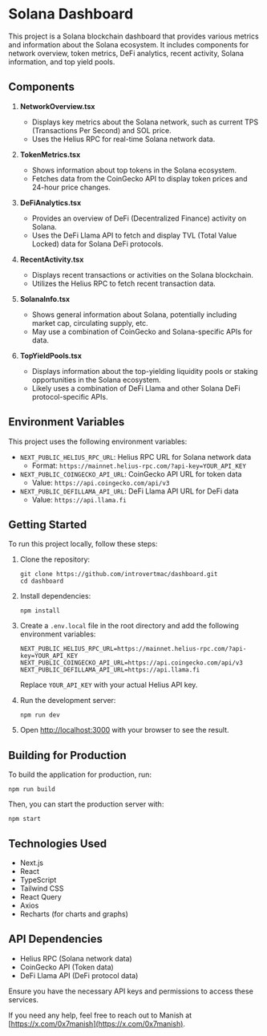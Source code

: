 # Solana Dashboard

This project is a Solana blockchain dashboard that provides various metrics and information about the Solana ecosystem. It includes components for network overview, token metrics, DeFi analytics, recent activity, Solana information, and top yield pools.

## Components

1. **NetworkOverview.tsx**
   - Displays key metrics about the Solana network, such as current TPS (Transactions Per Second) and SOL price.
   - Uses the Helius RPC for real-time Solana network data.

2. **TokenMetrics.tsx**
   - Shows information about top tokens in the Solana ecosystem.
   - Fetches data from the CoinGecko API to display token prices and 24-hour price changes.

3. **DeFiAnalytics.tsx**
   - Provides an overview of DeFi (Decentralized Finance) activity on Solana.
   - Uses the DeFi Llama API to fetch and display TVL (Total Value Locked) data for Solana DeFi protocols.

4. **RecentActivity.tsx**
   - Displays recent transactions or activities on the Solana blockchain.
   - Utilizes the Helius RPC to fetch recent transaction data.

5. **SolanaInfo.tsx**
   - Shows general information about Solana, potentially including market cap, circulating supply, etc.
   - May use a combination of CoinGecko and Solana-specific APIs for data.

6. **TopYieldPools.tsx**
   - Displays information about the top-yielding liquidity pools or staking opportunities in the Solana ecosystem.
   - Likely uses a combination of DeFi Llama and other Solana DeFi protocol-specific APIs.

## Environment Variables

This project uses the following environment variables:

- `NEXT_PUBLIC_HELIUS_RPC_URL`: Helius RPC URL for Solana network data
  - Format: `https://mainnet.helius-rpc.com/?api-key=YOUR_API_KEY`
- `NEXT_PUBLIC_COINGECKO_API_URL`: CoinGecko API URL for token data
  - Value: `https://api.coingecko.com/api/v3`
- `NEXT_PUBLIC_DEFILLAMA_API_URL`: DeFi Llama API URL for DeFi data
  - Value: `https://api.llama.fi`

## Getting Started

To run this project locally, follow these steps:

1. Clone the repository:
   ```
   git clone https://github.com/introvertmac/dashboard.git
   cd dashboard
   ```

2. Install dependencies:
   ```
   npm install
   ```

3. Create a `.env.local` file in the root directory and add the following environment variables:
   ```
   NEXT_PUBLIC_HELIUS_RPC_URL=https://mainnet.helius-rpc.com/?api-key=YOUR_API_KEY
   NEXT_PUBLIC_COINGECKO_API_URL=https://api.coingecko.com/api/v3
   NEXT_PUBLIC_DEFILLAMA_API_URL=https://api.llama.fi
   ```
   Replace `YOUR_API_KEY` with your actual Helius API key.

4. Run the development server:
   ```
   npm run dev
   ```

5. Open [http://localhost:3000](http://localhost:3000) with your browser to see the result.

## Building for Production

To build the application for production, run:

```
npm run build
```

Then, you can start the production server with:

```
npm start
```

## Technologies Used

- Next.js
- React
- TypeScript
- Tailwind CSS
- React Query
- Axios
- Recharts (for charts and graphs)

## API Dependencies

- Helius RPC (Solana network data)
- CoinGecko API (Token data)
- DeFi Llama API (DeFi protocol data)

Ensure you have the necessary API keys and permissions to access these services.


If you need any help, feel free to reach out to Manish at [https://x.com/0x7manish](https://x.com/0x7manish).
